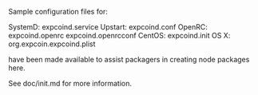 Sample configuration files for:

SystemD: expcoind.service
Upstart: expcoind.conf
OpenRC:  expcoind.openrc
         expcoind.openrcconf
CentOS:  expcoind.init
OS X:    org.expcoin.expcoind.plist

have been made available to assist packagers in creating node packages here.

See doc/init.md for more information.
